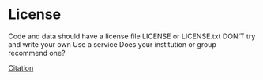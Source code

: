 # License

Code and data should have a license file
   LICENSE or LICENSE.txt
DON’T try and write your own
Use a service
Does your institution or group recommend one?

[Citation](eps/citation.md)
